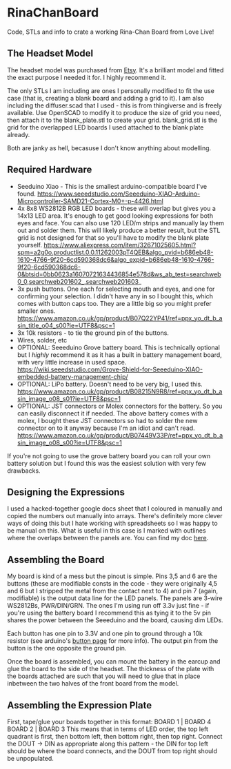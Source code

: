 # RinaChanBoard
 Code, STLs and info to crate a working Rina-Chan Board from Love Live!
 
## The Headset Model

The headset model was purchased from [Etsy](https://www.etsy.com/uk/listing/722676367/love-live-pdp-rina-tennoji-headset?transaction_id=2130833114). It's a brilliant model and fitted the exact purpose I needed it for. I highly recommend it.

The only STLs I am including are ones I personally modified to fit the use case (that is, creating a blank board and adding a grid to it). I am also including the diffuser.scad that I used - this is from thingiverse and is freely available. Use OpenSCAD to modify it to produce the size of grid you need, then attach it to the blank_plate.stl to create your grid. blank_grid.stl is the grid for the overlapped LED boards I used attached to the blank plate already.

Both are janky as hell, becasuse I don't know anything about modelling. 

## Required Hardware 
* Seeduino Xiao - This is the smallest arduino-compatible board I've found. https://www.seeedstudio.com/Seeeduino-XIAO-Arduino-Microcontroller-SAMD21-Cortex-M0+-p-4426.html
* 4x 8x8 WS2812B RGB LED boards - these will overlap but gives you a 14x13 LED area. It's enough to get good looking expressions for both eyes and face. You can also use 120 LED/m strips and manually lay them out and solder them. This will likely produce a better result, but the STL grid is not designed for that so you'll have to modify the blank plate yourself. https://www.aliexpress.com/item/32671025605.html?spm=a2g0o.productlist.0.0.11262003pT4QEB&algo_pvid=b686eb48-1610-4766-9f20-6cd590368dc6&algo_expid=b686eb48-1610-4766-9f20-6cd590368dc6-0&btsid=0bb0623a16070721634436854e578d&ws_ab_test=searchweb0_0,searchweb201602_,searchweb201603_
* 3x push buttons. One each for selecting mouth and eyes, and one for confirming your selection. I didn't have any in so I bought this, which comes with button caps too. They are a little big so you might prefer smaller ones. https://www.amazon.co.uk/gp/product/B07Q22YP41/ref=ppx_yo_dt_b_asin_title_o04_s00?ie=UTF8&psc=1
* 3x 10k resistors - to tie the ground pin of the buttons.
* Wires, solder, etc
* OPTIONAL: Seeeduino Grove battery board. This is technically optional but I *highly* recommend it as it has a built in battery management board, with very little increase in used space. https://wiki.seeedstudio.com/Grove-Shield-for-Seeeduino-XIAO-embedded-battery-management-chip/
* OPTIONAL: LiPo battery. Doesn't need to be very big, I used this. https://www.amazon.co.uk/gp/product/B08215N9R8/ref=ppx_yo_dt_b_asin_image_o08_s01?ie=UTF8&psc=1
* OPTIONAL: JST connectors or Molex connectors for the battery. So you can easily disconnect it if needed. The above battery comes with a molex, I bought these JST connectors so had to solder the new connector on to it anyway because I'm an idiot and can't read. https://www.amazon.co.uk/gp/product/B07449V33P/ref=ppx_yo_dt_b_asin_image_o08_s00?ie=UTF8&psc=1

If you're not going to use the grove battery board you can roll your own battery solution but I found this was the easiest solution with very few drawbacks.

## Designing the Expressions

I used a hacked-together google docs sheet that I coloured in manually and copied the numbers out manually into arrays. There's definitely more clever ways of doing this but I hate working with spreadsheets so I was happy to be manual on this. What is useful in this case is I marked with outlines where the overlaps between the panels are. You can find my doc [here](https://docs.google.com/spreadsheets/d/1Beuz8oJ9O0KB6ERlhMPzRE0FvdVzDu4BHBZgB-ASULc/edit?usp=sharing).

## Assembling the Board 

My board is kind of a mess but the pinout is simple. Pins 3,5 and 6 are the buttons (these are modifiable consts in the code - they were originally 4,5 and 6 but I stripped the metal from the contact next to 4) and pin 7 (again, modifiable) is the output data line for the LED panels. The panels are 3-wire WS2812Bs, PWR/DIN/GRN. The ones I'm using run off 3.3v just fine - if you're using the battery board I recommend this as tying it to the 5v pin shares the power between the Seeeduino and the board, causing dim LEDs.

Each button has one pin to 3.3V and one pin to ground through a 10k resistor (see arduino's [button page](https://www.arduino.cc/en/Tutorial/BuiltInExamples/Button) for more info). The output pin from the button is the one opposite the ground pin.

Once the board is assembled, you can mount the battery in the earcup and glue the board to the side of the headset. The thickness of the plate with the boards attached are such that you will need to glue that in place inbetween the two halves of the front board from the model.

## Assembling the Expression Plate

First, tape/glue your boards together in this format:
BOARD 1 | BOARD 4
BOARD 2 | BOARD 3
This means that in terms of LED order, the top left quadrant is first, then bottom left, then bottom right, then top right. Connect the DOUT -> DIN as appropriate along this pattern - the DIN for top left should be where the board connects, and the DOUT from top right should be unpopulated.

